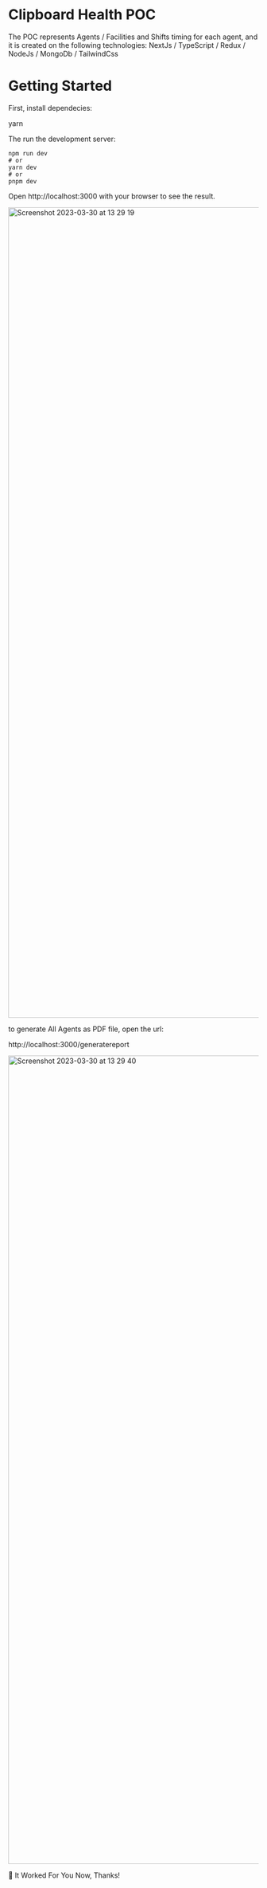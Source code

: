 # Clipboard Health POC

The POC represents Agents / Facilities and Shifts timing for each agent, and it is created on the following technologies: NextJs / TypeScript / Redux / NodeJs / MongoDb / TailwindCss

# Getting Started
First, install dependecies:

yarn

The run the development server:

```
npm run dev
# or
yarn dev
# or
pnpm dev
```

Open http://localhost:3000 with your browser to see the result.

<img width="1627" alt="Screenshot 2023-03-30 at 13 29 19" src="https://user-images.githubusercontent.com/55295850/229163312-3c47d525-7e57-46d1-8b19-e7a0e04cbc65.png">



to generate All Agents as PDF file, open the url:

http://localhost:3000/generatereport

<img width="1623" alt="Screenshot 2023-03-30 at 13 29 40" src="https://user-images.githubusercontent.com/55295850/229163431-52996766-ce72-47cd-92f0-e2eb106f2e60.png">



🎉 It Worked For You Now, Thanks!
